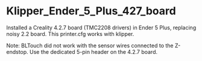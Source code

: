 # Klipper_Ender_5_Plus_427_board

Installed a Creality 4.2.7 board (TMC2208 drivers) in Ender 5 Plus, replacing noisy 2.2 board.
This printer.cfg works with klipper. 

Note: BLTouch did not work with the sensor wires connected to the Z-endstop. Use the dedicated 
5-pin header on the 4.2.7 board.
